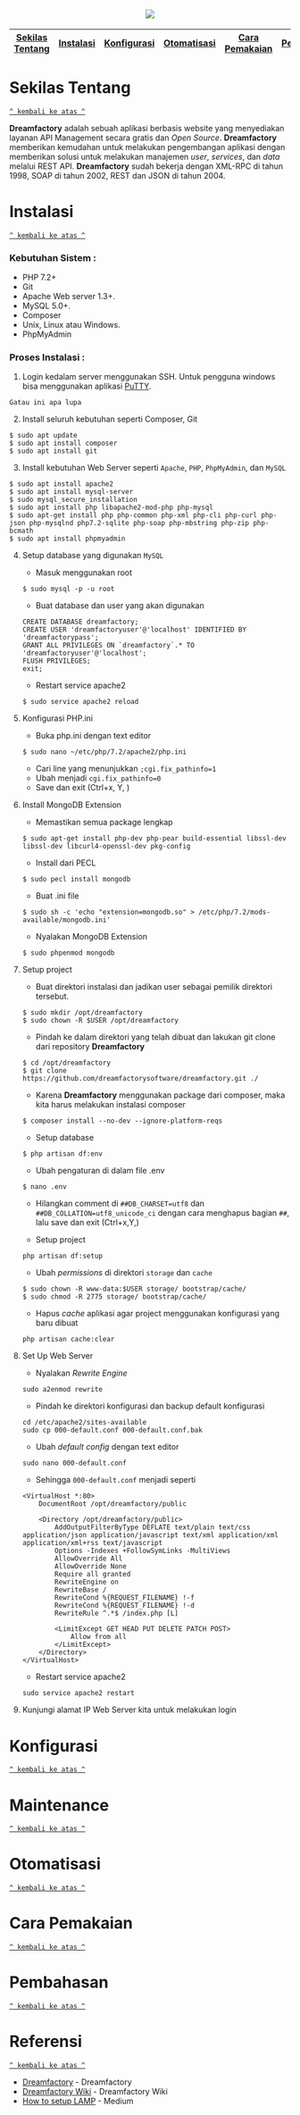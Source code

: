 <h1 align="center"><img src="https://financesonline.com/uploads/2019/10/DreamFactory-logo1.png"></h1>

[Sekilas Tentang](#sekilas-tentang) | [Instalasi](#instalasi) | [Konfigurasi](#konfigurasi) | [Otomatisasi](#otomatisasi) | [Cara Pemakaian](#cara-pemakaian) | [Pembahasan](#pembahasan) | [Referensi](#referensi)
:---:|:---:|:---:|:---:|:---:|:---:|:---:

# Sekilas Tentang
[`^ kembali ke atas ^`](#)

**Dreamfactory** adalah sebuah aplikasi berbasis website yang menyediakan layanan API Management secara gratis dan *Open Source*. **Dreamfactory** memberikan kemudahan untuk melakukan pengembangan aplikasi dengan memberikan solusi untuk melakukan manajemen *user*, *services*, dan *data* melalui REST API. **Dreamfactory** sudah bekerja dengan XML-RPC di tahun 1998, SOAP di tahun 2002, REST dan JSON di tahun 2004.


# Instalasi
[`^ kembali ke atas ^`](#)

### Kebutuhan Sistem :
- PHP 7.2+
- Git
- Apache Web server 1.3+.
- MySQL 5.0+.
- Composer
- Unix, Linux atau Windows.
- PhpMyAdmin

### Proses Instalasi :
1. Login kedalam server menggunakan SSH. Untuk pengguna windows bisa menggunakan aplikasi [PuTTY](http://www.putty.org/).
```
Gatau ini apa lupa
```

2. Install seluruh kebutuhan seperti Composer, Git
```
$ sudo apt update
$ sudo apt install composer
$ sudo apt install git
```

3. Install kebutuhan Web Server seperti `Apache`, `PHP`, `PhpMyAdmin`, dan `MySQL`
```
$ sudo apt install apache2
$ sudo apt install mysql-server
$ sudo mysql_secure_installation
$ sudo apt install php libapache2-mod-php php-mysql
$ sudo apt-get install php php-common php-xml php-cli php-curl php-json php-mysqlnd php7.2-sqlite php-soap php-mbstring php-zip php-bcmath
$ sudo apt install phpmyadmin
```

4. Setup database yang digunakan `MySQL`
    - Masuk menggunakan root
    ```
    $ sudo mysql -p -u root
    ```
    - Buat database dan user yang akan digunakan
    ```
    CREATE DATABASE dreamfactory;
    CREATE USER 'dreamfactoryuser'@'localhost' IDENTIFIED BY 'dreamfactorypass';
    GRANT ALL PRIVILEGES ON `dreamfactory`.* TO 'dreamfactoryuser'@'localhost';
    FLUSH PRIVILEGES;
    exit;
    ```
    - Restart service apache2
    ```
    $ sudo service apache2 reload
    ```

5. Konfigurasi PHP.ini
    - Buka php.ini dengan text editor
    ```
    $ sudo nano ~/etc/php/7.2/apache2/php.ini
    ```
    - Cari line yang menunjukkan `;cgi.fix_pathinfo=1`
    - Ubah menjadi `cgi.fix_pathinfo=0`
    - Save dan exit (Ctrl+x, Y, <Enter>)

6. Install MongoDB Extension
    - Memastikan semua package lengkap
    ```
    $ sudo apt-get install php-dev php-pear build-essential libssl-dev libssl-dev libcurl4-openssl-dev pkg-config
    ```

    - Install dari PECL
    ```
    $ sudo pecl install mongodb
    ```

    - Buat .ini file
    ```
    $ sudo sh -c 'echo "extension=mongodb.so" > /etc/php/7.2/mods-available/mongodb.ini'
    ```

    - Nyalakan MongoDB Extension
    ```
    $ sudo phpenmod mongodb
    ```

7. Setup project
    - Buat direktori instalasi dan jadikan user sebagai pemilik direktori tersebut.
    ```
    $ sudo mkdir /opt/dreamfactory
    $ sudo chown -R $USER /opt/dreamfactory  
    ```

    - Pindah ke dalam direktori yang telah dibuat dan lakukan git clone dari repository **Dreamfactory**
    ```
    $ cd /opt/dreamfactory
    $ git clone https://github.com/dreamfactorysoftware/dreamfactory.git ./
    ```

    - Karena **Dreamfactory** menggunakan package dari composer, maka kita harus melakukan instalasi composer
    ```
    $ composer install --no-dev --ignore-platform-reqs
    ```

    - Setup database
    ```
    $ php artisan df:env
    ```

    - Ubah pengaturan di dalam file .env
    ```
    $ nano .env
    ```

    - Hilangkan comment di `##DB_CHARSET=utf8` dan `##DB_COLLATION=utf8_unicode_ci` dengan cara menghapus bagian `##`, lalu save dan exit (Ctrl+x,Y,<Enter>)

    - Setup project
    ```
    php artisan df:setup
    ```

    - Ubah *permissions* di direktori `storage` dan `cache`
    ```
    $ sudo chown -R www-data:$USER storage/ bootstrap/cache/
    $ sudo chmod -R 2775 storage/ bootstrap/cache/
    ```

    - Hapus *cache* aplikasi agar project menggunakan konfigurasi yang baru dibuat
    ```
    php artisan cache:clear 
    ```

8. Set Up Web Server
    - Nyalakan *Rewrite Engine*
    ```
    sudo a2enmod rewrite
    ```

    - Pindah ke direktori konfigurasi dan backup default konfigurasi
    ```
    cd /etc/apache2/sites-available
    sudo cp 000-default.conf 000-default.conf.bak
    ```

    - Ubah *default config* dengan text editor
    ```
    sudo nano 000-default.conf
    ```

    - Sehingga `000-default.conf` menjadi seperti
    ```
    <VirtualHost *:80>
        DocumentRoot /opt/dreamfactory/public

        <Directory /opt/dreamfactory/public>
            AddOutputFilterByType DEFLATE text/plain text/css application/json application/javascript text/xml application/xml application/xml+rss text/javascript
            Options -Indexes +FollowSymLinks -MultiViews
            AllowOverride All
            AllowOverride None
            Require all granted
            RewriteEngine on
            RewriteBase /
            RewriteCond %{REQUEST_FILENAME} !-f
            RewriteCond %{REQUEST_FILENAME} !-d
            RewriteRule ^.*$ /index.php [L]

            <LimitExcept GET HEAD PUT DELETE PATCH POST>
                Allow from all
            </LimitExcept>
        </Directory>
    </VirtualHost>
    ```

    - Restart service apache2
    ```
    sudo service apache2 restart
    ```
9. Kunjungi alamat IP Web Server kita untuk melakukan login

# Konfigurasi
[`^ kembali ke atas ^`](#)

# Maintenance
[`^ kembali ke atas ^`](#)

# Otomatisasi
[`^ kembali ke atas ^`](#)

# Cara Pemakaian
[`^ kembali ke atas ^`](#)

# Pembahasan
[`^ kembali ke atas ^`](#)

# Referensi
[`^ kembali ke atas ^`](#)
- [Dreamfactory](https://www.dreamfactory.com/) - Dreamfactory
- [Dreamfactory Wiki](https://wiki.dreamfactory.com/Main_Page) - Dreamfactory Wiki
- [How to setup LAMP](https://medium.com/@oreillyalan88/lamp-linux-apache-mysql-php-web-server-on-an-amazon-ec2-linux-instance-e37eb023e996) - Medium
